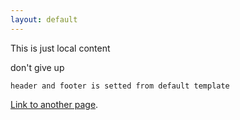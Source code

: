 ```yaml
---
layout: default
---
```



This is just local content

don't give up
```
header and footer is setted from default template
```

[Link to another page](./another-page.html).